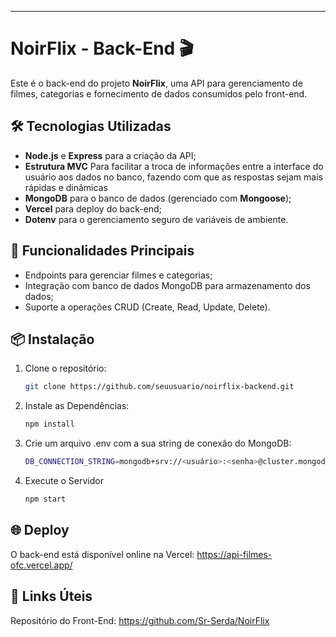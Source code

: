 
---




# NoirFlix - Back-End 🎬

Este é o back-end do projeto **NoirFlix**, uma API para gerenciamento de filmes, categorias e fornecimento de dados consumidos pelo front-end.

## 🛠️ Tecnologias Utilizadas
- **Node.js** e **Express** para a criação da API;
- **Estrutura MVC** Para facilitar a troca de informações entre a interface do usuário aos dados no banco, fazendo com que as respostas sejam mais rápidas e dinâmicas
- **MongoDB** para o banco de dados (gerenciado com **Mongoose**);
- **Vercel** para deploy do back-end;
- **Dotenv** para o gerenciamento seguro de variáveis de ambiente.

## 🚀 Funcionalidades Principais
- Endpoints para gerenciar filmes e categorias;
- Integração com banco de dados MongoDB para armazenamento dos dados;
- Suporte a operações CRUD (Create, Read, Update, Delete).

## 📦 Instalação

1. Clone o repositório:
   ```bash
   git clone https://github.com/seuusuario/noirflix-backend.git

2. Instale as Dependências:
   ```bash
   npm install
3. Crie um arquivo .env com a sua string de conexão do MongoDB:
   ```bash
   DB_CONNECTION_STRING=mongodb+srv://<usuário>:<senha>@cluster.mongodb.net/<database>?retryWrites=true&w=majority
4. Execute o Servidor
   ```bash
   npm start

## 🌐 Deploy
  O back-end está disponível online na Vercel:
  https://api-filmes-ofc.vercel.app/

## 🔗 Links Úteis
Repositório do Front-End: https://github.com/Sr-Serda/NoirFlix
